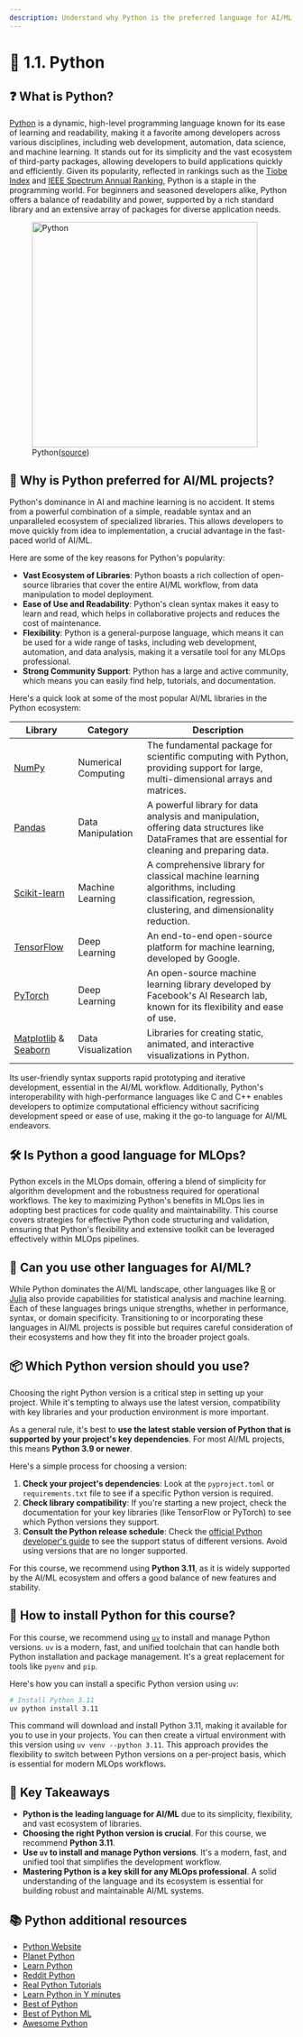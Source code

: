 ```yaml
---
description: Understand why Python is the preferred language for AI/ML projects and learn how to choose the right Python version and install it for your development environment.
---
```


# 🐍 1.1. Python

## ❓ What is Python?

[Python](https://www.python.org/) is a dynamic, high-level programming language known for its ease of learning and readability, making it a favorite among developers across various disciplines, including web development, automation, data science, and machine learning. It stands out for its simplicity and the vast ecosystem of third-party packages, allowing developers to build applications quickly and efficiently. Given its popularity, reflected in rankings such as the [Tiobe Index](https://www.tiobe.com/tiobe-index/) and [IEEE Spectrum Annual Ranking](https://spectrum.ieee.org/the-top-programming-languages-2023), Python is a staple in the programming world. For beginners and seasoned developers alike, Python offers a balance of readability and power, supported by a rich standard library and an extensive array of packages for diverse application needs.

<figure markdown="span">
  <img src="https://imgs.xkcd.com/comics/python.png" alt="Python" width=400" />
  <figcaption>Python(<a href="https://xkcd.com/353/">source</a>)</figcaption>
</figure>

## 🤖 Why is Python preferred for AI/ML projects?

Python's dominance in AI and machine learning is no accident. It stems from a powerful combination of a simple, readable syntax and an unparalleled ecosystem of specialized libraries. This allows developers to move quickly from idea to implementation, a crucial advantage in the fast-paced world of AI/ML.

Here are some of the key reasons for Python's popularity:

- **Vast Ecosystem of Libraries**: Python boasts a rich collection of open-source libraries that cover the entire AI/ML workflow, from data manipulation to model deployment.
- **Ease of Use and Readability**: Python's clean syntax makes it easy to learn and read, which helps in collaborative projects and reduces the cost of maintenance.
- **Flexibility**: Python is a general-purpose language, which means it can be used for a wide range of tasks, including web development, automation, and data analysis, making it a versatile tool for any MLOps professional.
- **Strong Community Support**: Python has a large and active community, which means you can easily find help, tutorials, and documentation.

Here's a quick look at some of the most popular AI/ML libraries in the Python ecosystem:

| Library                                       | Category             | Description                                                                                                                              |
| --------------------------------------------- | -------------------- | ---------------------------------------------------------------------------------------------------------------------------------------- |
| [NumPy](https://numpy.org/)                   | Numerical Computing  | The fundamental package for scientific computing with Python, providing support for large, multi-dimensional arrays and matrices.      |
| [Pandas](https://pandas.pydata.org/)          | Data Manipulation    | A powerful library for data analysis and manipulation, offering data structures like DataFrames that are essential for cleaning and preparing data. |
| [Scikit-learn](https://scikit-learn.org/)     | Machine Learning     | A comprehensive library for classical machine learning algorithms, including classification, regression, clustering, and dimensionality reduction. |
| [TensorFlow](https://www.tensorflow.org/)     | Deep Learning        | An end-to-end open-source platform for machine learning, developed by Google.                                                            |
| [PyTorch](https://pytorch.org/)               | Deep Learning        | An open-source machine learning library developed by Facebook's AI Research lab, known for its flexibility and ease of use.                |
| [Matplotlib](https://matplotlib.org/) & [Seaborn](https://seaborn.pydata.org/) | Data Visualization   | Libraries for creating static, animated, and interactive visualizations in Python.                                                       |

Its user-friendly syntax supports rapid prototyping and iterative development, essential in the AI/ML workflow. Additionally, Python's interoperability with high-performance languages like C and C++ enables developers to optimize computational efficiency without sacrificing development speed or ease of use, making it the go-to language for AI/ML endeavors.

## 🛠️ Is Python a good language for MLOps?

Python excels in the MLOps domain, offering a blend of simplicity for algorithm development and the robustness required for operational workflows. The key to maximizing Python's benefits in MLOps lies in adopting best practices for code quality and maintainability. This course covers strategies for effective Python code structuring and validation, ensuring that Python's flexibility and extensive toolkit can be leveraged effectively within MLOps pipelines.

## 🔄 Can you use other languages for AI/ML?

While Python dominates the AI/ML landscape, other languages like [R](https://www.r-project.org/) or [Julia](https://julialang.org/) also provide capabilities for statistical analysis and machine learning. Each of these languages brings unique strengths, whether in performance, syntax, or domain specificity. Transitioning to or incorporating these languages in AI/ML projects is possible but requires careful consideration of their ecosystems and how they fit into the broader project goals.

## 📦 Which Python version should you use?

Choosing the right Python version is a critical step in setting up your project. While it's tempting to always use the latest version, compatibility with key libraries and your production environment is more important.

As a general rule, it's best to **use the latest stable version of Python that is supported by your project's key dependencies**. For most AI/ML projects, this means **Python 3.9 or newer**.

Here's a simple process for choosing a version:

1.  **Check your project's dependencies**: Look at the `pyproject.toml` or `requirements.txt` file to see if a specific Python version is required.
2.  **Check library compatibility**: If you're starting a new project, check the documentation for your key libraries (like TensorFlow or PyTorch) to see which Python versions they support.
3.  **Consult the Python release schedule**: Check the [official Python developer's guide](https://devguide.python.org/versions/) to see the support status of different versions. Avoid using versions that are no longer supported.

For this course, we recommend using **Python 3.11**, as it is widely supported by the AI/ML ecosystem and offers a good balance of new features and stability.

## 🚀 How to install Python for this course?

For this course, we recommend using [`uv`](https://docs.astral.sh/uv/) to install and manage Python versions. `uv` is a modern, fast, and unified toolchain that can handle both Python installation and package management. It's a great replacement for tools like `pyenv` and `pip`.

Here's how you can install a specific Python version using `uv`:

```bash
# Install Python 3.11
uv python install 3.11
```

This command will download and install Python 3.11, making it available for you to use in your projects. You can then create a virtual environment with this version using `uv venv --python 3.11`. This approach provides the flexibility to switch between Python versions on a per-project basis, which is essential for modern MLOps workflows.

## 🔑 Key Takeaways

- **Python is the leading language for AI/ML** due to its simplicity, flexibility, and vast ecosystem of libraries.
- **Choosing the right Python version is crucial**. For this course, we recommend **Python 3.11**.
- **Use `uv` to install and manage Python versions**. It's a modern, fast, and unified tool that simplifies the development workflow.
- **Mastering Python is a key skill for any MLOps professional**. A solid understanding of the language and its ecosystem is essential for building robust and maintainable AI/ML systems.

## 📚 Python additional resources

- [Python Website](https://www.python.org/)
- [Planet Python](https://planetpython.org/)
- [Learn Python](https://www.learnpython.org/)
- [Reddit Python](https://www.reddit.com/r/Python/)
- [Real Python Tutorials](https://realpython.com/)
- [Learn Python in Y minutes](https://learnxinyminutes.com/docs/python/)
- [Best of Python](https://github.com/ml-tooling/best-of-python)
- [Best of Python ML](https://github.com/ml-tooling/best-of-ml-python)
- [Awesome Python](https://github.com/vinta/awesome-python)
